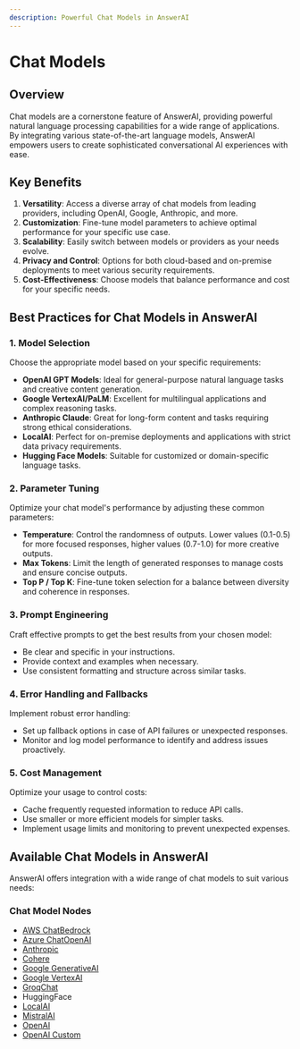```yaml
---
description: Powerful Chat Models in AnswerAI
---
```


# Chat Models

## Overview

Chat models are a cornerstone feature of AnswerAI, providing powerful natural language processing capabilities for a wide range of applications. By integrating various state-of-the-art language models, AnswerAI empowers users to create sophisticated conversational AI experiences with ease.

## Key Benefits

1. **Versatility**: Access a diverse array of chat models from leading providers, including OpenAI, Google, Anthropic, and more.
2. **Customization**: Fine-tune model parameters to achieve optimal performance for your specific use case.
3. **Scalability**: Easily switch between models or providers as your needs evolve.
4. **Privacy and Control**: Options for both cloud-based and on-premise deployments to meet various security requirements.
5. **Cost-Effectiveness**: Choose models that balance performance and cost for your specific needs.

## Best Practices for Chat Models in AnswerAI

### 1. Model Selection

Choose the appropriate model based on your specific requirements:

* **OpenAI GPT Models**: Ideal for general-purpose natural language tasks and creative content generation.
* **Google VertexAI/PaLM**: Excellent for multilingual applications and complex reasoning tasks.
* **Anthropic Claude**: Great for long-form content and tasks requiring strong ethical considerations.
* **LocalAI**: Perfect for on-premise deployments and applications with strict data privacy requirements.
* **Hugging Face Models**: Suitable for customized or domain-specific language tasks.

### 2. Parameter Tuning

Optimize your chat model's performance by adjusting these common parameters:

* **Temperature**: Control the randomness of outputs. Lower values (0.1-0.5) for more focused responses, higher values (0.7-1.0) for more creative outputs.
* **Max Tokens**: Limit the length of generated responses to manage costs and ensure concise outputs.
* **Top P / Top K**: Fine-tune token selection for a balance between diversity and coherence in responses.

### 3. Prompt Engineering

Craft effective prompts to get the best results from your chosen model:

* Be clear and specific in your instructions.
* Provide context and examples when necessary.
* Use consistent formatting and structure across similar tasks.

### 4. Error Handling and Fallbacks

Implement robust error handling:

* Set up fallback options in case of API failures or unexpected responses.
* Monitor and log model performance to identify and address issues proactively.

### 5. Cost Management

Optimize your usage to control costs:

* Cache frequently requested information to reduce API calls.
* Use smaller or more efficient models for simpler tasks.
* Implement usage limits and monitoring to prevent unexpected expenses.

## Available Chat Models in AnswerAI

AnswerAI offers integration with a wide range of chat models to suit various needs:

### Chat Model Nodes

* [AWS ChatBedrock](aws-chatbedrock.md)
* [Azure ChatOpenAI](azure-chatopenai.md)
* [Anthropic](chatanthropic.md)
* [Cohere](chatcohere.md)
* [Google GenerativeAI](google-ai.md)
* [Google VertexAI](google-vertexai.md)
* [GroqChat](groqchat.md)
* HuggingFace
* [LocalAI](chatlocalai.md)
* [MistralAI](mistral-ai.md)
* [OpenAI](chatopenai.md)
* [OpenAI Custom](chatopenai-custom.md)
